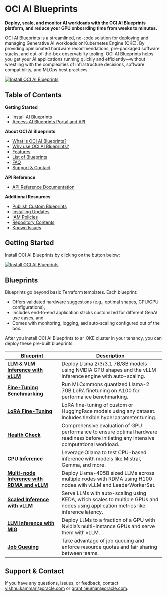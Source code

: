 # OCI AI Blueprints
**Deploy, scale, and monitor AI workloads with the OCI AI Blueprints platform, and reduce your GPU onboarding time from weeks to minutes.**

OCI AI Blueprints is a streamlined, no-code solution for deploying and managing Generative AI workloads on Kubernetes Engine (OKE). By providing opinionated hardware recommendations, pre-packaged software stacks, and out-of-the-box observability tooling, OCI AI Blueprints helps you get your AI applications running quickly and efficiently—without wrestling with the complexities of infrastructure decisions, software compatibility, and MLOps best practices.

[![Install OCI AI Blueprints](https://raw.githubusercontent.com/oracle-quickstart/oci-ai-blueprints/9d1d61b3b79e61dabe19d1672c3e54704b294a93/docs/install.svg)](./GETTING_STARTED_README.md)

## Table of Contents
**Getting Started**
- [Install AI Blueprints](./GETTING_STARTED_README.md)
- [Access AI Blueprints Portal and API](./docs/api_documentation/accessing_oci_ai_blueprints/README.md)

**About OCI AI Blueprints**
- [What is OCI AI Blueprints?](./docs/about/README.md#what-is-oci-ai-blueprints)
- [Why use OCI AI Blueprints?](./docs/about/README.md#why-use-oci-ai-blueprints)
- [Features](./docs/about/README.md#features)
- [List of Blueprints](#blueprints)
- [FAQ](./docs/about/README.md#frequently-asked-questions-faq)
- [Support & Contact](https://github.com/oracle-quickstart/oci-ai-blueprints/blob/vkammari/doc_improvements/docs/about/README.md#frequently-asked-questions-faq)

**API Reference**
- [API Reference Documentation](docs/api_documentation/README.md)

**Additional Resources**
- [Publish Custom Blueprints](./docs/custom_blueprints)
- [Installing Updates](./docs/installing_new_updates)
- [IAM Policies](./docs/iam_policies/README.md)
- [Repository Contents](./docs/about/README.md#repository-contents)
- [Known Issues](docs/known_issues/README.md)

## Getting Started
Install OCI AI Blueprints by clicking on the button below:

[![Install OCI AI Blueprints](https://raw.githubusercontent.com/oracle-quickstart/oci-ai-blueprints/9d1d61b3b79e61dabe19d1672c3e54704b294a93/docs/install.svg)](./GETTING_STARTED_README.md)

## Blueprints

Blueprints go beyond basic Terraform templates. Each blueprint:
- Offers validated hardware suggestions (e.g., optimal shapes, CPU/GPU configurations),
- Includes end-to-end application stacks customized for different GenAI use cases, and
- Comes with monitoring, logging, and auto-scaling configured out of the box.

After you install OCI AI Blueprints to an OKE cluster in your tenancy, you can deploy these pre-built blueprints:

| Blueprint                    | Description                                                                                                                             |
| ---------------------------- | ----------------------------------------------------------------------------------------------------------------------------------------|
| [**LLM & VLM Inference with vLLM**](./docs/sample_blueprints/vllm-inference)  | Deploy Llama 2/3/3.1 7B/8B models using NVIDIA GPU shapes and the vLLM inference engine with auto-scaling.                              |
| [**Fine-Tuning Benchmarking**](./docs/sample_blueprints/lora-benchmarking) | Run MLCommons quantized Llama-2 70B LoRA finetuning on A100 for performance benchmarking.                                               |
| [**LoRA Fine-Tuning**](./docs/sample_blueprints/lora-fine-tuning)         | LoRA fine-tuning of custom or HuggingFace models using any dataset. Includes flexible hyperparameter tuning.                            |
| [**Health Check**](./docs/sample_blueprints/gpu-health-check)             | Comprehensive evaluation of GPU performance to ensure optimal hardware readiness before initiating any intensive computational workload.|
| [**CPU Inference**](./docs/sample_blueprints/cpu-inference)            | Leverage Ollama to test CPU-based inference with models like Mistral, Gemma, and more.                                                  |
| [**Multi-node Inference with RDMA and vLLM**](./docs/multi_node_inference)            | Deploy Llama-405B sized LLMs across multiple nodes with RDMA using H100 nodes with vLLM and LeaderWorkerSet.                                          |
| [**Scaled Inference with vLLM**](./docs/auto_scaling)            | Serve LLMs with auto-scaling using KEDA, which scales to multiple GPUs and nodes using application metrics like inference latency.|
| [**LLM Inference with MIG**](./docs/mig_multi_instance_gpu)            | Deploy LLMs to a fraction of a GPU with Nvidia’s multi-instance GPUs and serve them with vLLM.                                                 |
| [**Job Queuing**](./docs/sample_blueprints/teams)            | Take advantage of job queuing and enforce resource quotas and fair sharing between teams.                 |

## Support & Contact

If you have any questions, issues, or feedback, contact [vishnu.kammari@oracle.com](mailto:vishnu.kammari@oracle.com) or [grant.neuman@oracle.com](mailto:grant.neuman@oracle.com).
